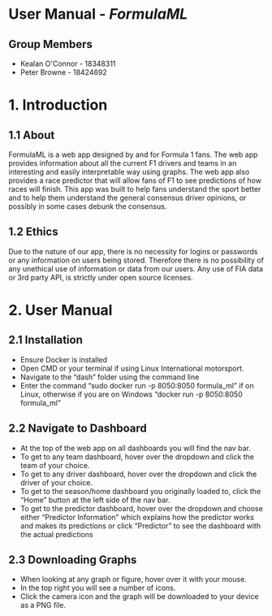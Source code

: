 # **User Manual - *FormulaML***

## Group Members

  + Kealan O'Connor - 18348311
  + Peter Browne - 18424692
  
# **1. Introduction**
## 1.1 About
FormulaML is a web app designed by and for Formula 1 fans. The web app provides information about all the current F1 drivers and teams in an interesting and easily interpretable way using graphs. The web app also provides a race predictor that will allow fans of F1 to see predictions of how races will finish. This app was built to help fans understand the sport better and to help them understand the general consensus driver opinions, or possibly in some cases debunk the consensus.

## 1.2 Ethics
Due to the nature of our app, there is no necessity for logins or passwords or any information on users being stored. Therefore there is no possibility of any unethical use of information or data from our users. Any use of FIA data or 3rd party API, is strictly under open source licenses.

# 2. User Manual

## 2.1 Installation

- Ensure Docker is installed
- Open CMD or your terminal if using Linux  International motorsport.
- Navigate to the “dash” folder using the command line
- Enter the command “sudo docker run -p 8050:8050 formula_ml” if on Linux, otherwise if you are on Windows “docker run -p 8050:8050 formula_ml”

## 2.2 Navigate to Dashboard

- At the top of the web app on all dashboards you will find the nav bar.
- To get to any team dashboard, hover over the dropdown and click the team of your choice.
- To get to any driver dashboard, hover over the dropdown and click the driver of your choice.
- To get to the season/home dashboard you originally loaded to, click the “Home” button at the left side of the nav bar.
- To get to the predictor dashboard, hover over the dropdown and choose either “Predictor Information” which explains how the predictor works and makes its predictions or click “Predictor” to see the dashboard with the actual predictions

## 2.3 Downloading Graphs
- When looking at any graph or figure, hover over it with your mouse.
- In the top right you will see a number of icons.
- Click the camera icon and the graph will be downloaded to your device as a PNG file.
